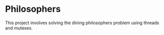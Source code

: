 # Philosophers

This project involves solving the dining philosophers problem using threads and mutexes.
